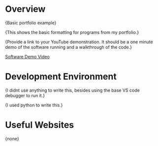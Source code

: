 # Overview



{Basic portfolio example}

{This shows the basic formatting for programs from my portfolio.}

{Provide a link to your YouTube demonstration.  It should be a one minute demo of the software running and a walkthrough of the code.}

[Software Demo Video](http://youtube.link.goes.here)

# Development Environment

{I didnt use anything to write this, besides using the base VS code debugger to run it.}

{I used python to write this.}

# Useful Websites

{none}
